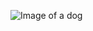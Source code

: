 ![Image of a dog](https://images.pexels.com/photos/10012631/pexels-photo-10012631.jpeg?cs=srgb&dl=pexels-yaroslava-borz-10012631.jpg&fm=jpg)

